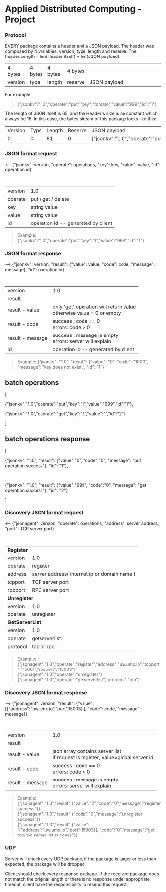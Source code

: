 # Applied Distributed Computing - Project

<h3>Protocol</h3>

<P>
EVERY package contains a header and a JSON payload. The header was composed by 4 variables: version, type, length and reserve. 
The header.Length = len(Header itself) + len(JSON payload).
</P>

<table>
    <tr>
        <td>4 bytes</td>
        <td>4 bytes</td>
        <td>4 bytes</td>
        <td>4 bytes</td>
        <td></td>
    </tr>
    <tr>
        <td>version</td>
        <td>type</td>
        <td>length</td>
        <td>reserve</td>
        <td width=60%>JSON payload</td>
    </tr>
</table>
<P>
For example: 
<blockquote>
{"jsonkv":"1.0","operate":"put","key":"tomato","value":"999","id":"1"}
</blockquote>
</P>
<P>
The length of JSON itself is 65, and the Header's size is an constant which always be 16. In this case, the bytes stream of this package looks like this:
<table>
    <tr>
        <td>Version</td>
        <td>Type</td>
        <td>Length</td>
        <td>Reserve</td>
        <td>JSON payload</td>
    </tr>
    <tr>
        <td>0</td>
        <td>0</td>
        <td>81</td>
        <td>0</td>
        <td>{"jsonkv":"1.0","operate":"put","key":"1","value":"999","id":"1"}</td>
    </tr>
</table>
</P>

<h3>JSON format request</h3>
  <p> <-- {"jsonkv": version, "operate": operations, "key": key, "value": value, "id": operation id}</p>
  <p>
      <table>
        <tr><td>version</td><td>1.0</td></tr>
        <tr><td>operate</td><td>put / get / delete</td></tr>
        <tr><td>key</td><td>string value</td></tr>
        <tr><td>value</td><td>string value</td></tr>
        <tr><td>id</td><td>operation id -- generated by client</td></tr>
      </table>
  </p> 
  <blockquote>
    Example:
     {"jsonkv":"1.0","operate":"put","key":"1","value":"999","id":"1"}
  </blockquote>
<h3>JSON format response</h3>
  <p> --> {"jsonkv": version, "result": {"value": value, "code": code, "message": message}, "id": operation id}</p>
  <p>
      <table>
        <tr><td>version</td><td>1.0</td></tr>
        <tr><td>result</td><td> </td></tr>
        <tr><td>result - value</td><td>only 'get' operation will return value<br>otherwise value = 0 or empty</td></tr>
        <tr><td>result - code</td><td> success : code == 0<br>errors: code > 0</td></tr>
        <tr><td>result - message</td><td>success : message is empty<br>errors: server will explain</td></tr>
        <tr><td>id</td><td>operation id -- generated by client</td></tr>
      </table>
  </p>
 <blockquote>
    Example:
     {"jsonkv": "1.0", "result": {"value": "0", "code": "1000", "message": "key does not exist.“, "id": ”1“}
  </blockquote>

  <h2>batch operations</h2>
   [
   <p>{"jsonkv":"1.0","operate":"put","key":"1","value":"999","id":"1"},</p>
   <p>{"jsonkv":"1.0","operate":"get","key":"2“,"value":"","id":"2"}</p>
   ]
   </p>
  <h2>batch operations response</h2>
   [
   <p>{"jsonkv": "1.0", "result": {"value":"0", "code":"0", "message": "put operation success"}, "id": "1"},</p>
   <p>{"jsonkv": "1.0", "result": {"value":"999", "code":"0", "message": "get operation success"}, "id": "2"}</p>
   ]
   </p>

<h3>Discovery JSON format request</h3>
  <p> <-- {"jsonagent": version, "operate": operations, "address": server address, "port": TCP server port}</p>
  <p>
      <table>
        <tr><td colspan="2"><B>Register</B></td></tr>
        <tr><td>version</td><td>1.0</td></tr>
        <tr><td>operate</td><td>register</td></tr>
        <tr><td>address</td><td>server address( internet ip or domain name )</td></tr>
        <tr><td>tcpport</td><td>TCP server port</td></tr>
        <tr><td>rpcport</td><td>RPC server port</td></tr>
        <tr><td colspan="2"><B>Unregister</B></td></tr>
        <tr><td>version</td><td>1.0</td></tr>
        <tr><td>operate</td><td>unregister</td></tr>
        <tr><td colspan="2"><B>GetServerList</B></td></tr>
        <tr><td>version</td><td>1.0</td></tr>
        <tr><td>operate</td><td>getserverlist</td></tr>
        <tr><td>protocol</td><td>tcp or rpc</td></tr>
      </table>
  </p> 
  <blockquote>
    Example:<BR/>
     {"jsonagent":"1.0","operate":"register","address":"uw.umx.io","tcpport":"15001","rpcport":"15003"}<BR/>
     {"jsonagent":"1.0","operate":"unregister"}<BR/>
     {"jsonagent":"1.0","operate":"getserverlist","protocol":"tcp"}<BR/>
  </blockquote>
  
<h3>Discovery JSON format response</h3>
  <p> --> {"jsonagent": version, "result": {"value": [{"address":"uw.umx.io","port",15003},], "code": code, "message": message}}</p>
  <p>
      <table>
        <tr><td>version</td><td>1.0</td></tr>
        <tr><td>result</td><td> </td></tr>
        <tr><td>result - value</td><td>json array contains server list<BR>if request is register, value=global server id</td></tr>
        <tr><td>result - code</td><td> success : code == 0<br>errors: code > 0</td></tr>
        <tr><td>result - message</td><td>success : message is empty<br>errors: server will explain</td></tr>
      </table>
  </p>
 <blockquote>
    Example:<BR/>
    {"jsonagent":"1.0","result":{"value":"2","code":"0","message":"register success"}}<BR/>
    {"jsonagent":"1.0","result":{"code":"0","message":"unregister success"}}<BR/>
    {"jsonagent":"1.0","result":{"value":[{"address":"uw.umx.io","port":15003}], "code":"0","message":"get tcp/rpc server list success"}}
  </blockquote>
  
<h3>UDP</h3>
<P>
Server will check every UDP package, if the package is larger or less than expected, the package will be dropped.

Client should check every response package. If the received package does not match the original length or there is no response under appropriate timeout, client have the responsibility to resend this request.
</P>
